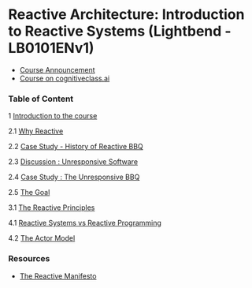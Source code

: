 # Reactive Architecture: Introduction to Reactive Systems (Lightbend -  LB0101ENv1)

- [Course Announcement](https://www.lightbend.com/blog/learn-reactive-architecture-for-free-at-your-own-pace)
- [Course on cognitiveclass.ai](https://cognitiveclass.ai/courses/reactive-architecture-introduction/)

### Table of Content

1 [Introduction to the course](https://github.com/AnanthaRajuC/Reactive-Architecture-Introduction-to-Reactive-Systems/blob/master/1%20Introduction%20to%20the%20course/Introduction.md)

2.1 [Why Reactive](https://github.com/AnanthaRajuC/Reactive-Architecture-Introduction-to-Reactive-Systems/blob/master/2%20Why%20Reactive/1%20Why%20Reactive.md)

2.2 [Case Study - History of Reactive BBQ](https://github.com/AnanthaRajuC/Reactive-Architecture-Introduction-to-Reactive-Systems/blob/master/2%20Why%20Reactive/2%20Case%20Study%20-%20History%20of%20Reactive%20BBQ.md)

2.3 [Discussion : Unresponsive Software](https://github.com/AnanthaRajuC/Reactive-Architecture-Introduction-to-Reactive-Systems/blob/master/2%20Why%20Reactive/3%20Discussion%20-%20Unresponsive%20Software.md)

2.4 [Case Study : The Unresponsive BBQ](https://github.com/AnanthaRajuC/Reactive-Architecture-Introduction-to-Reactive-Systems/blob/master/2%20Why%20Reactive/4%20Case%20Study%20-%20The%20Unresponsive%20BBQ.md)

2.5 [The Goal](https://github.com/AnanthaRajuC/Reactive-Architecture-Introduction-to-Reactive-Systems/blob/master/2%20Why%20Reactive/5%20The%20Goal.md)

3.1 [The Reactive Principles](https://github.com/AnanthaRajuC/Reactive-Architecture-Introduction-to-Reactive-Systems/blob/master/3%20The%20Reactive%20Principles/3.1%20The%20Reactive%20Principles.md)

4.1 [Reactive Systems vs Reactive Programming](https://github.com/AnanthaRajuC/Reactive-Architecture-Introduction-to-Reactive-Systems/blob/master/4%20Reactive%20Systems%20vs%20Reactive%20Programming/4.1%20Reactive%20Programming.md)

4.2 [The Actor Model](https://github.com/AnanthaRajuC/Reactive-Architecture-Introduction-to-Reactive-Systems/blob/master/4%20Reactive%20Systems%20vs%20Reactive%20Programming/4.2%20The%20Actor%20Model.md)

### Resources

- [The Reactive Manifesto](https://www.reactivemanifesto.org/)